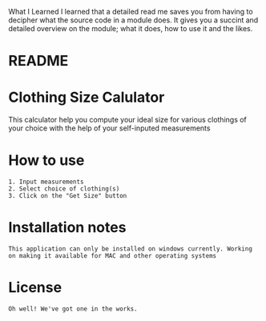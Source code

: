 What I Learned
    I learned that a detailed read me saves you from having to decipher what the source code in a module does. It gives you a succint and detailed overview on the module; what it does, how to use it and the likes.


# README
# Clothing Size Calulator
This calculator help you compute your ideal size for various clothings of your choice with the help of your self-inputed measurements

# How to use
    1. Input measurements
    2. Select choice of clothing(s)
    3. Click on the "Get Size" button 

# Installation notes
    This application can only be installed on windows currently. Working on making it available for MAC and other operating systems 

# License
    Oh well! We've got one in the works.